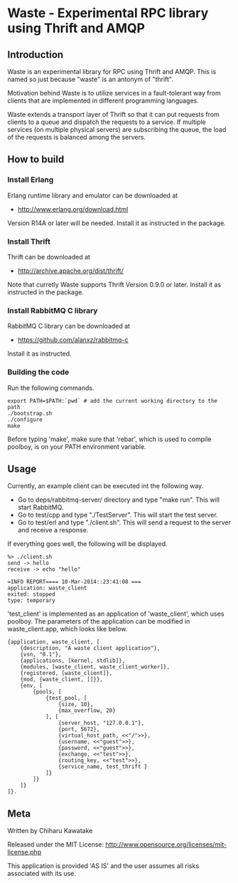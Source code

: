 # Waste - Experimental RPC library using Thrift and AMQP

## Introduction

Waste is an experimental library for RPC using Thrift and AMQP.
This is named so just because "waste" is an antonym of "thrift".
 
Motivation behind Waste is to utilize services in 
a fault-tolerant way from clients that are implemented
in different programming languages.

Waste extends a transport layer of Thrift so that it can
put requests from clients to a queue and dispatch the requests to
a service. If multiple services (on multiple physical servers)
are subscribing the queue, the load of the requests is balanced
among the servers. 


## How to build

### Install Erlang

Erlang runtime library and emulator can be downloaded at

- <http://www.erlang.org/download.html>

Version R14A or later will be needed. Install it as instructed
in the package.

### Install Thrift

Thrift can be downloaded at

- <http://archive.apache.org/dist/thrift/>

Note that curretly Waste supports Thrift Version 0.9.0 or later.
Install it as instructed in the package.


### Install RabbitMQ C library

RabbitMQ C library can be downloaded at

- <https://github.com/alanxz/rabbitmq-c>

Install it as instructed.

### Building the code

Run the following commands.

    export PATH=$PATH:`pwd` # add the current working directory to the path
    ./bootstrap.sh
    ./configure
    make

Before typing 'make', make sure that 'rebar', which is used to compile poolboy, is on your PATH environment variable. 

## Usage

Currently, an example client can be executed int the following way. 

* Go to deps/rabbitmq-server/ directory and type "make run". This will start RabbitMQ.
* Go to test/cpp and type "./TestServer". This will start the test server.
* Go to test/erl and type "./client.sh". This will send a request to the server and receive a response.

If everything goes well, the following will be displayed.

    %> ./client.sh
    send -> hello
    receive -> echo "hello"

    =INFO REPORT==== 10-Mar-2014::23:41:08 ===
    application: waste_client
    exited: stopped
    type: temporary

'test_client' is implemented as an application of 'waste_client', which uses poolboy. The parameters of the application can be modified in waste_client.app, which looks like below. 

    {application, waste_client, [
        {description, "A waste client application"},
        {vsn, "0.1"},
        {applications, [kernel, stdlib]},
        {modules, [waste_client, waste_client_worker]},
        {registered, [waste_client]},
        {mod, {waste_client, []}},
        {env, [
            {pools, [
                {test_pool, [
                    {size, 10},
                    {max_overflow, 20}
                ], [
                    {server_host, "127.0.0.1"},
                    {port, 5672},
                    {virtual_host_path, <<"/">>},
                    {username, <<"guest">>},
                    {password, <<"guest">>},
                    {exchange, <<"test">>},
                    {routing_key, <<"test">>},
                    {service_name, test_thrift }                
                ]}
            ]}
        ]}
    ]}.

## Meta

Written by Chiharu Kawatake

Released under the MIT License: http://www.opensource.org/licenses/mit-license.php

This application is provided 'AS IS' and the user assumes all risks associated with its use.
